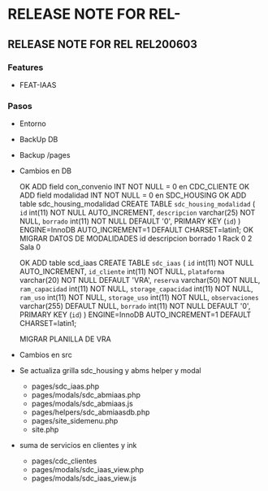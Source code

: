 # RELEASE NOTE FOR REL-

## RELEASE NOTE FOR REL REL200603

### Features

- FEAT-IAAS

### Pasos

- Entorno
- BackUp DB
- Backup /pages
- Cambios en DB

    OK ADD field con_convenio INT NOT NULL = 0 en CDC_CLIENTE
    OK ADD field modalidad INT NOT NULL = 0 en SDC_HOUSING
    OK ADD table sdc_housing_modalidad
        CREATE TABLE `sdc_housing_modalidad` (
        `id` int(11) NOT NULL AUTO_INCREMENT,
        `descripcion` varchar(25) NOT NULL,
        `borrado` int(11) NOT NULL DEFAULT '0',
        PRIMARY KEY (`id`)
        ) ENGINE=InnoDB AUTO_INCREMENT=1 DEFAULT CHARSET=latin1;
    OK MIGRAR DATOS DE MODALIDADES
        id	descripcion	borrado
        1	Rack	0
        2	Sala	0

    OK ADD table scd_iaas
        CREATE TABLE `sdc_iaas` (
        `id` int(11) NOT NULL AUTO_INCREMENT,
        `id_cliente` int(11) NOT NULL,
        `plataforma` varchar(20) NOT NULL DEFAULT 'VRA',
        `reserva` varchar(50) NOT NULL,
        `ram_capacidad` int(11) NOT NULL,
        `storage_capacidad` int(11) NOT NULL,
        `ram_uso` int(11) NOT NULL,
        `storage_uso` int(11) NOT NULL,
        `observaciones` varchar(255) DEFAULT NULL,
        `borrado` int(11) NOT NULL DEFAULT '0',
        PRIMARY KEY (`id`)
        ) ENGINE=InnoDB AUTO_INCREMENT=1 DEFAULT CHARSET=latin1;

    MIGRAR PLANILLA DE VRA

- Cambios en src
- Se actualiza grilla sdc_housing y abms helper y modal
    - pages/sdc_iaas.php
    - pages/modals/sdc_abmiaas.php
    - pages/modals/sdc_abmiaas.js
    - pages/helpers/sdc_abmiaasdb.php
    - pages/site_sidemenu.php
    - site.php
- suma de servicios en clientes y ink
    - pages/cdc_clientes
    - pages/modals/sdc_iaas_view.php
    - pages/modals/sdc_iaas_view.js 